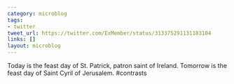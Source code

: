 ```yaml
---
category: microblog
tags:
- twitter
tweet_url: https://twitter.com/ExMember/status/313375291131183104
links: []
layout: microblog
---
```

Today is the feast day of St. Patrick, patron saint of Ireland. Tomorrow is the feast day of Saint Cyril of Jerusalem. #contrasts
